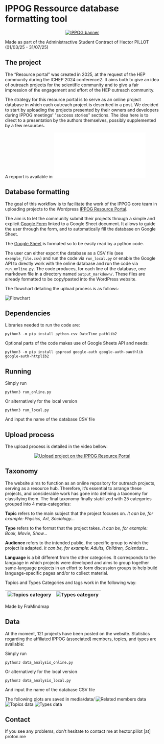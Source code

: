 # IPPOG Ressource database formatting tool

<p align="center">
  <a href="https://ippog-resources-portal.web.cern.ch/">
    <img src="media/banner_IPPOG.png" alt="IPPOG banner">
  </a>
</p>

Made as part of the Administractive Student Contract of Hector PILLOT  (01/03/25 - 31/07/25)

## The project
The “Resource portal” was created in 2025, at the request of the HEP community during the ICHEP
2024 conference2. It aims both to give an idea of outreach projects for the scientific community and
to give a fair impression of the engagement and effort of the HEP outreach community.

The strategy for this resource portal is to serve as an online project database in which each outreach project is described in a post. We decided to start by uploading the projects presented by their owners and developers during IPPOG meetings’ "success stories" sections. The idea here is to direct to a presentation by the authors themselves, possibly supplemented by a few resources. 

A repport is available in ![Guidelines](Repport/IPPOG_Guidelines.pdf)

## Database formatting

The goal of this workflow is to facilitate the work of the IPPOG core team in uploading projects to the Wordpress [IPPOG Resource Portal](https://ippog-resources-portal.web.cern.ch/).

The aim is to let the community submit their projects through a simple and explicit [Google Form](https://forms.gle/tp2t45JroU8sFffH9) linked to a Google Sheet document. It allows to guide the user through the form, and to automatically fill the database on Google Sheet.

The [Google Sheet](https://docs.google.com/spreadsheets/d/1x_SdxdlHwG8chH77WqrTAAgijY2XBY3nPIi2p3TKqzs/edit?usp=sharing) is formated so to be easily read by a python code.

The user can either export the database as a CSV file (see `exemple_file.csv`) and run the code via `run_local.py` or enable the Google API to directly work with the online database and run the code via `run_online.py`. The code produces, for each line of the database, one markdown file in a directory named `output_markdown/`. These files are already formatted to be copy/pasted into the WordPress website.

The flowchart detailing the upload process is as follows:

![Flowchart](media/Flowchart.svg)

## Dependencies
Libraries needed to run the code are: 

```
python3 -m pip install python-csv DateTime pathlib2
```

Optional parts of the code makes use of Google Sheets API and needs:
```
python3 -m pip install gspread google-auth google-auth-oauthlib google-auth-httplib2
```

## Running

Simply run 
```
python3 run_online.py
```

Or alternatively for the local version

```
python3 run_local.py
```
And input the name of the database CSV file


## Upload process
The upload process is detailed in the video bellow: 

<p align="center">
  <a href="https://www.youtube.com/watch?v=OQ6QYBG_MYU">
    <img src="https://img.youtube.com/vi/OQ6QYBG_MYU/0.jpg" alt="Upload project on the IPPOG Resource Portal">
  </a>
</p>

## Taxonomy
The website aims to function as an online repository for outreach projects, serving as a resource hub. Therefore, it’s essential to arrange these projects, and considerable work has gone into defining a taxonomy for classifying them. The final taxonomy finally stabilized with 25 categories grouped into 4 meta-categories:

**Topic** refers to the main subject that the project focuses on.
*It can be, for example: Physics, Art, Sociology...*

**Type** refers to the format that the project takes.
*It can be, for example: Book, Movie, Show...*

**Audience** refers to the intended public, the specific group to which the project is adapted.
*It can be, for example: Adults, Children, Scientists...*

**Language** is a bit different from the other categories. It corresponds to the language in which
projects were developed and aims to group together same-language projects in an effort to form
discussion groups to help build language-specific pages and/or to collect material.

Topics and Types Categories and tags work in the following way:

| ![Topics category](media/Topics_category.svg) | ![Types category](media/Types_category.svg) |
| - | - |

Made by FraMindmap

## Data
At the moment, 121 projects have been posted on the website. Statistics regarding the affiliated IPPOG (associated) members, topics, and types are available:

Simply run 
```
python3 data_analysis_online.py
```

Or alternatively for the local version

```
python3 data_analysis_local.py
```
And input the name of the database CSV file

The following plots are saved in media/data/
![Related members data](media/data/Related_members.svg)
![Topics data](media/data/topics.svg)
![Types data](media/data/types.svg)

## Contact
If you see any problems, don't hesitate to contact me at hector.pillot [at] proton.me